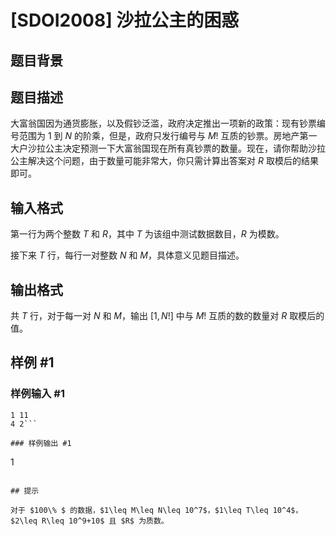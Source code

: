 # [SDOI2008] 沙拉公主的困惑

## 题目背景



## 题目描述

大富翁国因为通货膨胀，以及假钞泛滥，政府决定推出一项新的政策：现有钞票编号范围为 $1$ 到 $N$ 的阶乘，但是，政府只发行编号与 $M!$ 互质的钞票。房地产第一大户沙拉公主决定预测一下大富翁国现在所有真钞票的数量。现在，请你帮助沙拉公主解决这个问题，由于数量可能非常大，你只需计算出答案对 $R$ 取模后的结果即可。 

## 输入格式

第一行为两个整数 $T$ 和 $R$，其中 $T$ 为该组中测试数据数目，$R$ 为模数。

接下来 $T$ 行，每行一对整数 $N$ 和 $M$，具体意义见题目描述。 

## 输出格式

共 $T$ 行，对于每一对 $N$ 和 $M$，输出 $[1, N!]$ 中与 $M!$ 互质的数的数量对 $R$ 取模后的值。  

## 样例 #1

### 样例输入 #1
```
1 11
4 2```

### 样例输出 #1

```
1
```

## 提示

对于 $100\% $ 的数据，$1\leq M\leq N\leq 10^7$，$1\leq T\leq 10^4$，$2\leq R\leq 10^9+10$ 且 $R$ 为质数。

